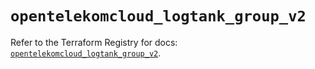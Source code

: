 # `opentelekomcloud_logtank_group_v2`

Refer to the Terraform Registry for docs: [`opentelekomcloud_logtank_group_v2`](https://registry.terraform.io/providers/opentelekomcloud/opentelekomcloud/1.36.7/docs/resources/logtank_group_v2).
